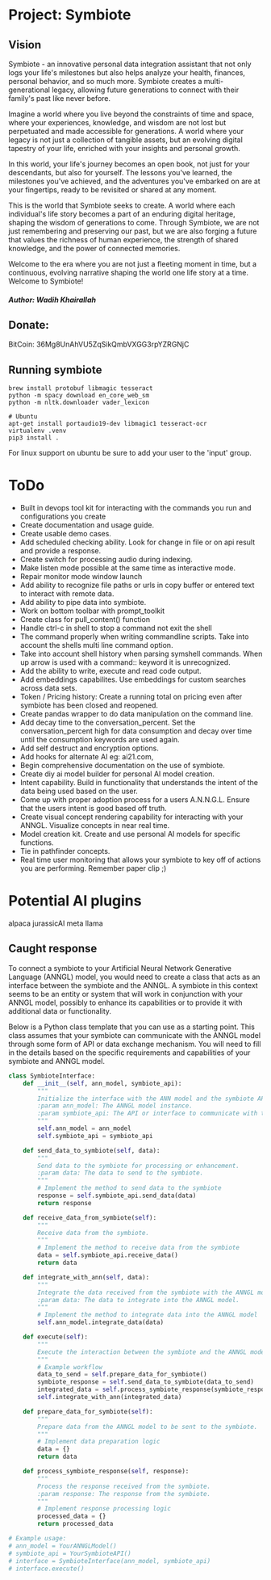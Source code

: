 # Project: Symbiote


## Vision
Symbiote - an innovative personal data integration assistant that not only logs your life's milestones but also helps analyze your health, finances, personal behavior, and so much more. Symbiote creates a multi-generational legacy, allowing future generations to connect with their family's past like never before.

Imagine a world where you live beyond the constraints of time and space, where your experiences, knowledge, and wisdom are not lost but perpetuated and made accessible for generations. A world where your legacy is not just a collection of tangible assets, but an evolving digital tapestry of your life, enriched with your insights and personal growth.

In this world, your life's journey becomes an open book, not just for your descendants, but also for yourself. The lessons you've learned, the milestones you've achieved, and the adventures you've embarked on are at your fingertips, ready to be revisited or shared at any moment.

This is the world that Symbiote seeks to create. A world where each individual's life story becomes a part of an enduring digital heritage, shaping the wisdom of generations to come. Through Symbiote, we are not just remembering and preserving our past, but we are also forging a future that values the richness of human experience, the strength of shared knowledge, and the power of connected memories.

Welcome to the era where you are not just a fleeting moment in time, but a continuous, evolving narrative shaping the world one life story at a time. Welcome to Symbiote!

##### Author: Wadih Khairallah

## Donate:
BitCoin: 36Mg8UnAhVU5ZqSikQmbVXGG3rpYZRGNjC

## Running symbiote
```
brew install protobuf libmagic tesseract
python -m spacy download en_core_web_sm
python -m nltk.downloader vader_lexicon

# Ubuntu
apt-get install portaudio19-dev libmagic1 tesseract-ocr
virtualenv .venv
pip3 install . 
```

For linux support on ubuntu be sure to add your user to the 'input' group.

# ToDo
- Built in devops tool kit for interacting with the commands you run and configurations you create
- Create documentation and usage guide.
- Create usable demo cases.
- Add scheduled checking ability. Look for change in file or on api result and provide a response.
- Create switch for processing audio during indexing.
- Make listen mode possible at the same time as interactive mode.
- Repair monitor mode window launch
- Add ability to recognize file paths or urls in copy buffer or entered text to interact with remote data.
- Add ability to pipe data into symbiote.
- Work on bottom toolbar with prompt_toolkit
- Create class for pull_content() function
- Handle ctrl-c in shell to stop a command not exit the shell
- The command properly when writing commandline scripts. Take into account the shells multi line command option.
- Take into account shell history when parsing symshell commands. When up arrow is used with a command:: keyword it is unrecognized.
- Add the ability to write, execute and read code output.
- Add embeddings capabilites. Use embeddings for custom searches across data sets.
- Token / Pricing history: Create a running total on pricing even after symbiote has been closed and reopened.
- Create pandas wrapper to do data manipulation on the command line.
- Add decay time to the conversation_percent.  Set the conversation_percent high for data consumption and decay over time until the consumption keywords are used again.
- Add self destruct and encryption options.
- Add hooks for alternate AI eg: ai21.com, 
- Begin comprehensive documentation on the use of symbiote.
- Create diy ai model builder for personal AI model creation.
- Intent capability.  Build in functionality that understands the intent of the data being used based on the user.
- Come up with proper adoption process for a users A.N.N.G.L.  Ensure that the users intent is good based off truth.
- Create visual concept rendering capability for interacting with your ANNGL.  Visualize concepts in near real time.
- Model creation kit. Create and use personal AI models for specific functions.
- Tie in pathfinder concepts.
- Real time user monitoring that allows your symbiote to key off of actions you are performing.  Remember paper clip ;)


# Potential AI plugins
alpaca
jurassicAI
meta llama

## Caught response
To connect a symbiote to your Artificial Neural Network Generative Language (ANNGL) model, you would need to create a class that acts as an interface between the symbiote and the ANNGL. A symbiote in this context seems to be an entity or system that will work in conjunction with your ANNGL model, possibly to enhance its capabilities or to provide it with additional data or functionality.

Below is a Python class template that you can use as a starting point. This class assumes that your symbiote can communicate with the ANNGL model through some form of API or data exchange mechanism. You will need to fill in the details based on the specific requirements and capabilities of your symbiote and ANNGL model.

```python
class SymbioteInterface:
    def __init__(self, ann_model, symbiote_api):
        """
        Initialize the interface with the ANN model and the symbiote API.
        :param ann_model: The ANNGL model instance.
        :param symbiote_api: The API or interface to communicate with the symbiote.
        """
        self.ann_model = ann_model
        self.symbiote_api = symbiote_api

    def send_data_to_symbiote(self, data):
        """
        Send data to the symbiote for processing or enhancement.
        :param data: The data to send to the symbiote.
        """
        # Implement the method to send data to the symbiote
        response = self.symbiote_api.send_data(data)
        return response

    def receive_data_from_symbiote(self):
        """
        Receive data from the symbiote.
        """
        # Implement the method to receive data from the symbiote
        data = self.symbiote_api.receive_data()
        return data

    def integrate_with_ann(self, data):
        """
        Integrate the data received from the symbiote with the ANNGL model.
        :param data: The data to integrate into the ANNGL model.
        """
        # Implement the method to integrate data into the ANNGL model
        self.ann_model.integrate_data(data)

    def execute(self):
        """
        Execute the interaction between the symbiote and the ANNGL model.
        """
        # Example workflow
        data_to_send = self.prepare_data_for_symbiote()
        symbiote_response = self.send_data_to_symbiote(data_to_send)
        integrated_data = self.process_symbiote_response(symbiote_response)
        self.integrate_with_ann(integrated_data)

    def prepare_data_for_symbiote(self):
        """
        Prepare data from the ANNGL model to be sent to the symbiote.
        """
        # Implement data preparation logic
        data = {}
        return data

    def process_symbiote_response(self, response):
        """
        Process the response received from the symbiote.
        :param response: The response from the symbiote.
        """
        # Implement response processing logic
        processed_data = {}
        return processed_data

# Example usage:
# ann_model = YourANNGLModel()
# symbiote_api = YourSymbioteAPI()
# interface = SymbioteInterface(ann_model, symbiote_api)
# interface.execute()

